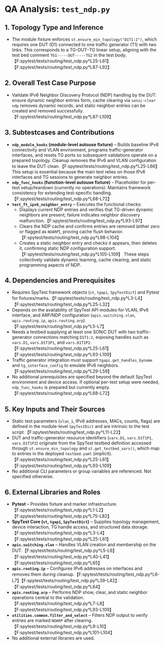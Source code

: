 # QA Analysis: `test_ndp.py`

## 1. Topology Type and Inference
* The module fixture enforces `st.ensure_min_topology("D1T1:2")`, which requires one DUT (D1) connected to one traffic generator (T1) with two links. This corresponds to a TG–DUT–TG linear setup, aligning with the test bed comment `TG1-----DUT-----TG2` in the test body.【F:spytest/tests/routing/test_ndp.py†L25-L61】【F:spytest/tests/routing/test_ndp.py†L87-L92】

## 2. Overall Test Case Purpose
* Validate IPv6 Neighbor Discovery Protocol (NDP) handling by the DUT: ensure dynamic neighbor entries form, cache clearing via `sonic-clear ndp` removes dynamic records, and static neighbor entries can be created and removed successfully.【F:spytest/tests/routing/test_ndp.py†L87-L109】

## 3. Subtestcases and Contributions
* **`ndp_module_hooks` (module-level autouse fixture)** – Builds baseline IPv6 connectivity and VLAN environment, programs traffic-generator interfaces, and resets TG ports so subsequent validations operate on a prepared topology. Cleanup removes the IPv6 and VLAN configuration to leave the DUT clean.【F:spytest/tests/routing/test_ndp.py†L25-L66】 This setup is essential because the main test relies on those IPv6 interfaces and TG sessions to generate neighbor entries.
* **`ndp_func_hooks` (function-level autouse fixture)** – Placeholder for per-test setup/teardown (currently no operations). Maintains framework consistency for extending test-specific handling.【F:spytest/tests/routing/test_ndp.py†L68-L72】
* **`test_ft_ipv6_neighbor_entry`** – Executes the functional checks:
  * Displays current NDP entries and verifies that TG-driven dynamic neighbors are present; failure indicates neighbor discovery malfunction.【F:spytest/tests/routing/test_ndp.py†L93-L97】
  * Clears the NDP cache and confirms entries are removed (either zero or flagged as `NOARP`), proving cache flush behavior.【F:spytest/tests/routing/test_ndp.py†L98-L104】
  * Creates a static neighbor entry and checks it appears, then deletes it, confirming static NDP configuration support.【F:spytest/tests/routing/test_ndp.py†L105-L109】 These steps collectively validate dynamic learning, cache clearing, and static programming aspects of NDP.

## 4. Dependencies and Prerequisites
* Requires SpyTest framework objects (`st`, `tgapi`, `SpyTestDict`) and Pytest for fixtures/marks.【F:spytest/tests/routing/test_ndp.py†L3-L4】【F:spytest/tests/routing/test_ndp.py†L25-L32】
* Depends on the availability of SpyTest API modules for VLAN, IPv6 interface, and ARP/NDP configuration (`apis.switching.vlan`, `apis.routing.ip`, `apis.routing.arp`).【F:spytest/tests/routing/test_ndp.py†L5-L7】
* Needs a testbed supplying at least one SONiC DUT with two traffic-generator connections matching `D1T1:2`, exposing handles such as `vars.D1`, `vars.D1T1P1`, and `vars.D1T1P2`.【F:spytest/tests/routing/test_ndp.py†L25-L61】【F:spytest/tests/routing/test_ndp.py†L93-L109】
* Traffic generator integration must support `tgapi.get_handles_byname` and `tg_interface_config` to emulate IPv6 neighbors.【F:spytest/tests/routing/test_ndp.py†L29-L59】
* No additional prerequisites are specified beyond the default SpyTest environment and device access. If optional per-test setup were needed, `ndp_func_hooks` is prepared but currently empty.【F:spytest/tests/routing/test_ndp.py†L68-L72】

## 5. Key Inputs and Their Sources
* Static test parameters (`vlan_1`, IPv6 addresses, MACs, counts, flags) are defined in the module-level `SpyTestDict` and are intrinsic to the test script.【F:spytest/tests/routing/test_ndp.py†L11-L22】
* DUT and traffic-generator resource identifiers (`vars.D1`, `vars.D1T1P1`, `vars.D1T1P2`) originate from the SpyTest testbed definition accessed through `st.ensure_min_topology` and `st.get_testbed_vars()`, which map to entries in the deployed `testbed.yaml` (implicit).【F:spytest/tests/routing/test_ndp.py†L25-L61】【F:spytest/tests/routing/test_ndp.py†L93-L109】
* No additional CLI parameters or group variables are referenced. Not specified otherwise.

## 6. External Libraries and Roles
* **Pytest** – Provides fixture and marker infrastructure.【F:spytest/tests/routing/test_ndp.py†L1-L2】【F:spytest/tests/routing/test_ndp.py†L75-L82】
* **SpyTest Core (`st`, `tgapi`, `SpyTestDict`)** – Supplies topology management, device interaction, TG handle access, and structured data storage.【F:spytest/tests/routing/test_ndp.py†L3-L4】【F:spytest/tests/routing/test_ndp.py†L25-L61】
* **`apis.switching.vlan`** – Handles VLAN creation and membership on the DUT.【F:spytest/tests/routing/test_ndp.py†L5-L6】【F:spytest/tests/routing/test_ndp.py†L40-L41】【F:spytest/tests/routing/test_ndp.py†L65】
* **`apis.routing.ip`** – Configures IPv6 addresses on interfaces and removes them during cleanup.【F:spytest/tests/routing/test_ndp.py†L6-L7】【F:spytest/tests/routing/test_ndp.py†L39-L42】【F:spytest/tests/routing/test_ndp.py†L64】
* **`apis.routing.arp`** – Performs NDP show, clear, and static neighbor operations central to the validation.【F:spytest/tests/routing/test_ndp.py†L7-L8】【F:spytest/tests/routing/test_ndp.py†L93-L109】
* **`utilities.common.filter_and_select`** – Filters NDP output to verify entries are marked `NOARP` after clearing.【F:spytest/tests/routing/test_ndp.py†L9-L10】【F:spytest/tests/routing/test_ndp.py†L101-L104】
* No additional external libraries are used.
